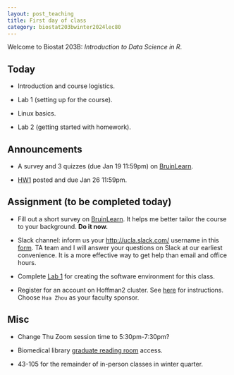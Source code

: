 ```yaml
---
layout: post_teaching
title: First day of class
category: biostat203bwinter2024lec80
---
```


Welcome to Biostat 203B: *Introduction to Data Science in R*. 

## Today

* Introduction and course logistics.

* Lab 1 (setting up for the course).

* Linux basics.

* Lab 2 (getting started with homework).

## Announcements

* A survey and 3 quizzes (due Jan 19 11:59pm) on [BruinLearn](https://bruinlearn.ucla.edu/courses/176237/quizzes).

* [HW1](https://ucla-biostat-203b.github.io/2024winter/hw/hw1/hw1.html) posted and due Jan 26 11:59pm.

## Assignment (to be completed today)

* Fill out a short survey on [BruinLearn](https://bruinlearn.ucla.edu/courses/176237/quizzes/1003353). It helps me better tailor the course to your background. **Do it now.**

* Slack channel: inform us your <http://ucla.slack.com/> username in this [form](https://forms.gle/eC6RNTGoQTFNt1Jd8). TA team and I will answer your questions on Slack at our earliest convenience. It is a more effective way to get help than email and office hours.   

* Complete [Lab 1](https://ucla-biostat-203b.github.io/2024winter/labs/lab01/lab01.html) for creating the software environment for this class.

* Register for an account on Hoffman2 cluster. See [here](https://www.hoffman2.idre.ucla.edu/Accounts/Requesting-an-account.html) for instructions. Choose `Hua Zhou` as your faculty sponsor.

## Misc

* Change Thu Zoom session time to 5:30pm-7:30pm? 

* Biomedical library [graduate reading room](https://www.library.ucla.edu/help/services-resources/graduate-reading-room/) access. 

* 43-105 for the remainder of in-person classes in winter quarter.
